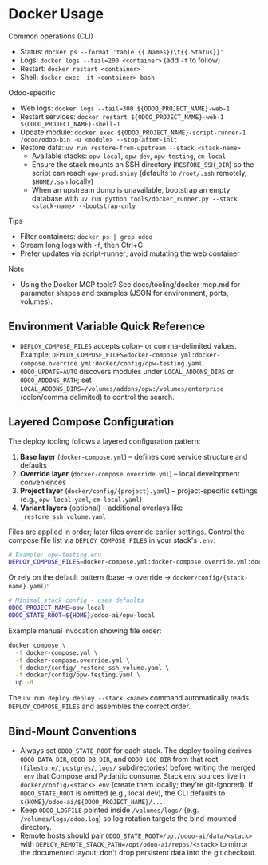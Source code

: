 # Docker Usage

Common operations (CLI)

- Status: `docker ps --format 'table {{.Names}}\t{{.Status}}'`
- Logs: `docker logs --tail=200 <container>` (add `-f` to follow)
- Restart: `docker restart <container>`
- Shell: `docker exec -it <container> bash`

Odoo-specific

- Web logs: `docker logs --tail=300 ${ODOO_PROJECT_NAME}-web-1`
- Restart services: `docker restart ${ODOO_PROJECT_NAME}-web-1 ${ODOO_PROJECT_NAME}-shell-1`
- Update module: `docker exec ${ODOO_PROJECT_NAME}-script-runner-1 /odoo/odoo-bin -u <module> --stop-after-init`
- Restore data: `uv run restore-from-upstream --stack <stack-name>`
    - Available stacks: `opw-local`, `opw-dev`, `opw-testing`, `cm-local`
    - Ensure the stack mounts an SSH directory (`RESTORE_SSH_DIR`) so the script can reach `opw-prod.shiny` (defaults to
      `/root/.ssh` remotely, `$HOME/.ssh` locally)
    - When an upstream dump is unavailable, bootstrap an empty database with
      `uv run python tools/docker_runner.py --stack <stack-name> --bootstrap-only`

Tips

- Filter containers: `docker ps | grep odoo`
- Stream long logs with `-f`, then Ctrl+C
- Prefer updates via script-runner; avoid mutating the web container

Note

- Using the Docker MCP tools? See docs/tooling/docker-mcp.md for parameter shapes and examples (JSON for environment,
  ports, volumes).

## Environment Variable Quick Reference

- `DEPLOY_COMPOSE_FILES` accepts colon- or comma-delimited values. Example:
  `DEPLOY_COMPOSE_FILES=docker-compose.yml:docker-compose.override.yml:docker/config/opw-testing.yaml`.
- `ODOO_UPDATE=AUTO` discovers modules under `LOCAL_ADDONS_DIRS` or `ODOO_ADDONS_PATH`; set
  `LOCAL_ADDONS_DIRS=/volumes/addons/opw:/volumes/enterprise` (colon/comma delimited) to control the search.

## Layered Compose Configuration

The deploy tooling follows a layered configuration pattern:

1. **Base layer** (`docker-compose.yml`) – defines core service structure and defaults
2. **Override layer** (`docker-compose.override.yml`) – local development conveniences
3. **Project layer** (`docker/config/{project}.yaml`) – project-specific settings (e.g., `opw-local.yaml`,
   `cm-local.yaml`)
4. **Variant layers** (optional) – additional overlays like `_restore_ssh_volume.yaml`

Files are applied in order; later files override earlier settings. Control the compose file list via
`DEPLOY_COMPOSE_FILES` in your stack's `.env`:

```bash
# Example: opw-testing.env
DEPLOY_COMPOSE_FILES=docker-compose.yml:docker-compose.override.yml:docker/config/_restore_ssh_volume.yaml:docker/config/opw-testing.yaml
```

Or rely on the default pattern (base → override → `docker/config/{stack-name}.yaml`):

```bash
# Minimal stack config - uses defaults
ODOO_PROJECT_NAME=opw-local
ODOO_STATE_ROOT=${HOME}/odoo-ai/opw-local
```

Example manual invocation showing file order:

```bash
docker compose \
  -f docker-compose.yml \
  -f docker-compose.override.yml \
  -f docker/config/_restore_ssh_volume.yaml \
  -f docker/config/opw-testing.yaml \
  up -d
```

The `uv run deploy deploy --stack <name>` command automatically reads `DEPLOY_COMPOSE_FILES` and assembles the correct
order.

## Bind-Mount Conventions

- Always set `ODOO_STATE_ROOT` for each stack. The deploy tooling derives `ODOO_DATA_DIR`, `ODOO_DB_DIR`, and
  `ODOO_LOG_DIR` from that root (`filestore/`, `postgres/`, `logs/` subdirectories) before writing the merged `.env`
  that Compose and Pydantic consume. Stack env sources live in `docker/config/<stack>.env` (create them locally; they're
  git-ignored). If `ODOO_STATE_ROOT` is omitted (e.g., local dev), the CLI defaults to
  `${HOME}/odoo-ai/${ODOO_PROJECT_NAME}/...`.
- Keep `ODOO_LOGFILE` pointed inside `/volumes/logs/` (e.g. `/volumes/logs/odoo.log`) so log rotation targets the
  bind-mounted directory.
- Remote hosts should pair `ODOO_STATE_ROOT=/opt/odoo-ai/data/<stack>` with
  `DEPLOY_REMOTE_STACK_PATH=/opt/odoo-ai/repos/<stack>` to mirror the documented layout; don't drop persistent data into
  the git checkout.
